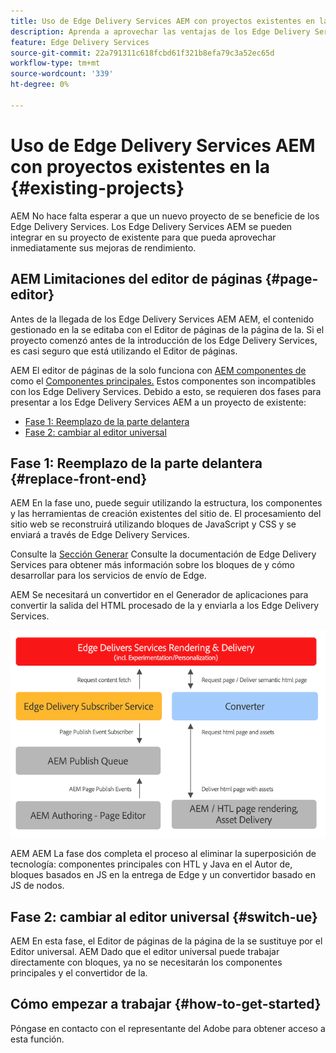 ```yaml
---
title: Uso de Edge Delivery Services AEM con proyectos existentes en la
description: Aprenda a aprovechar las ventajas de los Edge Delivery Services AEM en sus proyectos de existentes
feature: Edge Delivery Services
source-git-commit: 22a791311c618fcbd61f321b8efa79c3a52ec65d
workflow-type: tm+mt
source-wordcount: '339'
ht-degree: 0%

---
```



# Uso de Edge Delivery Services AEM con proyectos existentes en la {#existing-projects}

AEM No hace falta esperar a que un nuevo proyecto de se beneficie de los Edge Delivery Services. Los Edge Delivery Services AEM se pueden integrar en su proyecto de existente para que pueda aprovechar inmediatamente sus mejoras de rendimiento.

## AEM Limitaciones del editor de páginas {#page-editor}

Antes de la llegada de los Edge Delivery Services AEM AEM, el contenido gestionado en la se editaba con el Editor de páginas de la página de la. Si el proyecto comenzó antes de la introducción de los Edge Delivery Services, es casi seguro que está utilizando el Editor de páginas.

AEM El editor de páginas de la solo funciona con [AEM componentes de](/help/implementing/developing/components/overview.md) como el [Componentes principales.](https://experienceleague.adobe.com/docs/experience-manager-core-components/using/introduction.html?lang=es) Estos componentes son incompatibles con los Edge Delivery Services. Debido a esto, se requieren dos fases para presentar a los Edge Delivery Services AEM a un proyecto de existente:

* [Fase 1: Reemplazo de la parte delantera](#replace-front-end)
* [Fase 2: cambiar al editor universal](#switch-ue)

## Fase 1: Reemplazo de la parte delantera {#replace-front-end}

AEM En la fase uno, puede seguir utilizando la estructura, los componentes y las herramientas de creación existentes del sitio de. El procesamiento del sitio web se reconstruirá utilizando bloques de JavaScript y CSS y se enviará a través de Edge Delivery Services.

Consulte la [Sección Generar](/help/edge/developer/block-collection.md) Consulte la documentación de Edge Delivery Services para obtener más información sobre los bloques de y cómo desarrollar para los servicios de envío de Edge.

AEM Se necesitará un convertidor en el Generador de aplicaciones para convertir la salida del HTML procesado de la y enviarla a los Edge Delivery Services.

![El convertidor de contenido en el flujo de publicación](assets/content-converter.png)

AEM AEM La fase dos completa el proceso al eliminar la superposición de tecnología: componentes principales con HTL y Java en el Autor de, bloques basados en JS en la entrega de Edge y un convertidor basado en JS de nodos.

## Fase 2: cambiar al editor universal {#switch-ue}

AEM En esta fase, el Editor de páginas de la página de la se sustituye por el Editor universal. AEM Dado que el editor universal puede trabajar directamente con bloques, ya no se necesitarán los componentes principales y el convertidor de la.

## Cómo empezar a trabajar {#how-to-get-started}

Póngase en contacto con el representante del Adobe para obtener acceso a esta función.
